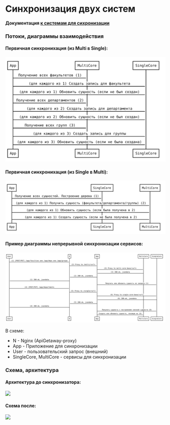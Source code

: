 # Синхронизация двух систем

**Документация [к системам для сихронизации](https://github.com/maintainer64/univ_synced/tree/main/univdoc)**


### Потоки, диаграммы взаимодействия

#### Первичная синхронихация (из Multi в Single):

![GitHub Svg1](/univdoc/1.svg)

#### Первичная синхронихация (из Single в Multi):

![GitHub Svg2](/univdoc/2.svg)

#### Пример диаграммы непрерывной синхронизации сервисов:

![GitHub Svg3](/univdoc/3.svg)

В схеме:
 - N - Nginx (ApiGetaway-proxy)
 - App - Приложение для синхронизации
 - User - пользовательский запрос (внешний)
 - SingleCore, MultiCore - сервисы для синхронизации

### Схема, архитектура

#### Архитектура до синхронизатора:

[![](https://mermaid.ink/img/eyJjb2RlIjoiZ3JhcGggVEQ7XG4gICAgU2luZ2xlLUNvcmUtRG9tYWluIC0tPiBTaW5nbGUtQ29yZTtcbiAgICBNdWx0aS1Db3JlLURvbWFpbiAtLT4gTXVsdGktQ29yZTsiLCJtZXJtYWlkIjp7InRoZW1lIjoiZGVmYXVsdCJ9LCJ1cGRhdGVFZGl0b3IiOmZhbHNlfQ)](https://mermaid-js.github.io/mermaid-live-editor/#/edit/eyJjb2RlIjoiZ3JhcGggVEQ7XG4gICAgU2luZ2xlLUNvcmUtRG9tYWluIC0tPiBTaW5nbGUtQ29yZTtcbiAgICBNdWx0aS1Db3JlLURvbWFpbiAtLT4gTXVsdGktQ29yZTsiLCJtZXJtYWlkIjp7InRoZW1lIjoiZGVmYXVsdCJ9LCJ1cGRhdGVFZGl0b3IiOmZhbHNlfQ)

#### Схема после:

[![](https://mermaid.ink/img/eyJjb2RlIjoiZ3JhcGggVEQ7XG4gICAgU2luZ2xlLUNvcmUtRG9tYWluIC0tPiBOZ2lueDtcbiAgICBNdWx0aS1Db3JlLURvbWFpbiAtLT4gTmdpbng7XG4gICAgTmdpbngtLT5BcHA7XG4gICAgQXBwLS0-U2luZ2xlLUNvcmU7XG4gICAgQXBwLS0-TXVsdGktQ29yZTtcbiIsIm1lcm1haWQiOnsidGhlbWUiOiJkZWZhdWx0In0sInVwZGF0ZUVkaXRvciI6ZmFsc2V9)](https://mermaid-js.github.io/mermaid-live-editor/#/edit/eyJjb2RlIjoiZ3JhcGggVEQ7XG4gICAgU2luZ2xlLUNvcmUtRG9tYWluIC0tPiBOZ2lueDtcbiAgICBNdWx0aS1Db3JlLURvbWFpbiAtLT4gTmdpbng7XG4gICAgTmdpbngtLT5BcHA7XG4gICAgQXBwLS0-U2luZ2xlLUNvcmU7XG4gICAgQXBwLS0-TXVsdGktQ29yZTtcbiIsIm1lcm1haWQiOnsidGhlbWUiOiJkZWZhdWx0In0sInVwZGF0ZUVkaXRvciI6ZmFsc2V9)
